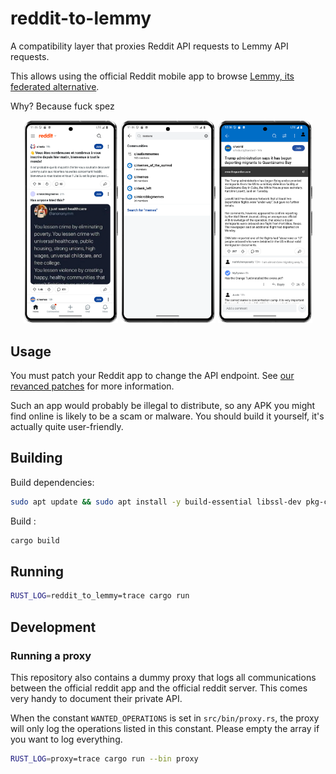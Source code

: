 # reddit-to-lemmy

A compatibility layer that proxies Reddit API requests to Lemmy API requests.

This allows using the official Reddit mobile app to browse [Lemmy, its federated alternative](https://join-lemmy.org/).

Why? Because fuck spez

<!-- Generate mockups with https://mockuphone.com/model/google-pixel-8/ -->

<p align="center">
  <img src=".github/screenshot-home.png" alt="home feed screenshot" width="30%">
  <img src=".github/screenshot-search.png" alt="search screenshot" width="30%">
  <img src=".github/screenshot-post.png" alt="post screenshot" width="30%">
</p>

## Usage

You must patch your Reddit app to change the API endpoint. See [our revanced patches](https://github.com/Mubelotix/my-revanced-patches) for more information.

Such an app would probably be illegal to distribute, so any APK you might find online is likely to be a scam or malware. You should build it yourself, it's actually quite user-friendly.

## Building

Build dependencies:

```bash
sudo apt update && sudo apt install -y build-essential libssl-dev pkg-config
```

Build :

```bash
cargo build
```

## Running

```bash
RUST_LOG=reddit_to_lemmy=trace cargo run
```

## Development

### Running a proxy

This repository also contains a dummy proxy that logs all communications between the official reddit app and the official reddit server.
This comes very handy to document their private API.

When the constant `WANTED_OPERATIONS` is set in `src/bin/proxy.rs`, the proxy will only log the operations listed in this constant. Please empty the array if you want to log everything.

```bash
RUST_LOG=proxy=trace cargo run --bin proxy
```
